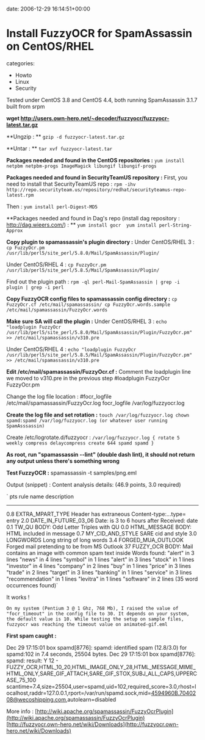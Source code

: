 


date: 2006-12-29 16:14:51+00:00


# Install FuzzyOCR for SpamAssassin on CentOS/RHEL

categories:
- Howto
- Linux
- Security


Tested under CentOS 3.8 and CentOS 4.4, both running SpamAssassin 3.1.7 built from srpm

**wget http://users.own-hero.net/~decoder/fuzzyocr/fuzzyocr-latest.tar.gz**

**Ungzip : **
`gzip -d fuzzyocr-latest.tar.gz`

**Untar : **
`tar xvf fuzzyocr-latest.tar`



**Packages needed and found in the CentOS repositories :**
`yum install netpbm netpbm-progs ImageMagick libungif libungif-progs`

**Packages needed and found in SecurityTeamUS repository :**
First, you need to install that SecurityTeamUS repo :
`rpm -ihv http://repo.securityteam.us/repository/redhat/securityteamus-repo-latest.rpm`

Then :
`yum install perl-Digest-MD5`

**Packages needed and found in Dag's repo (install dag repository : http://dag.wieers.com/) : **
`yum install gocr 
yum install perl-String-Approx`

**Copy plugin to spamassassin's plugin directory :**
Under CentOS/RHEL 3 :
`cp FuzzyOcr.pm /usr/lib/perl5/site_perl/5.8.0/Mail/SpamAssassin/Plugin/`

Under CentOS/RHEL 4 :
`cp FuzzyOcr.pm /usr/lib/perl5/site_perl/5.8.5/Mail/SpamAssassin/Plugin/`

Find out the plugin path : 
`rpm -ql perl-Mail-SpamAssassin | grep -i plugin | grep -i perl`

**Copy FuzzyOCR config files to spamassassin config directory :**
`cp FuzzyOcr.cf /etc/mail/spamassassin/
cp FuzzyOcr.words.sample /etc/mail/spamassassin/FuzzyOcr.words`

**Make sure SA will call the plugin :**
Under CentOS/RHEL 3 :
`echo "loadplugin FuzzyOcr /usr/lib/perl5/site_perl/5.8.0/Mail/SpamAssassin/Plugin/FuzzyOcr.pm" >> /etc/mail/spamassassin/v310.pre`

Under CentOS/RHEL 4 :
`echo "loadplugin FuzzyOcr /usr/lib/perl5/site_perl/5.8.5/Mail/SpamAssassin/Plugin/FuzzyOcr.pm" >> /etc/mail/spamassassin/v310.pre`

**Edit /etc/mail/spamassassin/FuzzyOcr.cf :**
Comment the loadplugin line we moved to v310.pre in the previous step
#loadplugin FuzzyOcr FuzzyOcr.pm

Change the log file location :
#focr_logfile /etc/mail/spamassassin/FuzzyOcr.log
focr_logfile /var/log/fuzzyocr.log

**Create the log file and set rotation :**
`touch /var/log/fuzzyocr.log
chown spamd:spamd /var/log/fuzzyocr.log (or whatever user running SpamAsssassin)`

Create /etc/logrotate.d/fuzzyocr :
`/var/log/fuzzyocr.log {
     rotate 5
     weekly
     compress
     delaycompress
     create 644 spamd spamd
}`

**As root, run "spamassassin --lint" (double dash lint), it should not return any output unless there's something wrong**

**Test FuzzyOCR :**
spamassassin -t samples/png.eml 

Output (snippet) :
Content analysis details:   (46.9 points, 3.0 required)

` pts rule name              description
---- ---------------------- --------------------------------------------------
 0.8 EXTRA_MPART_TYPE       Header has extraneous Content-type:...type= entry
 2.0 DATE_IN_FUTURE_03_06   Date: is 3 to 6 hours after Received: date
 0.1 TW_QU                  BODY: Odd Letter Triples with QU
 0.0 HTML_MESSAGE           BODY: HTML included in message
 0.7 MY_CID_AND_STYLE       SARE cid and style
 3.0 LONGWORDS              Long string of long words
 3.4 FORGED_MUA_OUTLOOK     Forged mail pretending to be from MS Outlook
  37 FUZZY_OCR              BODY: Mail contains an image with common spam text inside
                            Words found:
                            "alert" in 3 lines
                            "news" in 4 lines
                            "symbol" in 1 lines
                            "alert" in 3 lines
                            "stock" in 1 lines
                            "investor" in 4 lines
                            "company" in 2 lines
                            "buy" in 1 lines
                            "price" in 3 lines
                            "trade" in 2 lines
                            "target" in 3 lines
                            "banking" in 1 lines
                            "service" in 3 lines
                            "recommendation" in 1 lines
                            "levitra" in 1 lines
                            "software" in 2 lines
                            (35 word occurrences found)`

It works !

`On my system (Pentium 3 @ 1 Ghz, 768 Mb), I raised the value of "focr_timeout" in the config file to 30.
It depends on your system, the default value is 10.
While testing the setup on sample files, fuzzyocr was reaching the timeout value on animated-gif.eml`

**First spam caught :**

Dec 29 17:15:01 box spamd[8776]: spamd: identified spam (12.8/3.0) for spamd:102 in 7.4 seconds, 25504 bytes. 
Dec 29 17:15:01 box spamd[8776]: spamd: result: Y 12 - FUZZY_OCR,HTML_10_20,HTML_IMAGE_ONLY_28,HTML_MESSAGE,MIME_HTML_ONLY,SARE_GIF_ATTACH,SARE_GIF_STOX,SUBJ_ALL_CAPS,UPPERCASE_75_100 scantime=7.4,size=25504,user=spamd,uid=102,required_score=3.0,rhost=localhost,raddr=127.0.0.1,rport=/var/run/spamd.sock,mid=<4594960B.7040208@wecoshipping.com>,autolearn=disabled

More info : 
[http://wiki.apache.org/spamassassin/FuzzyOcrPlugin](http://wiki.apache.org/spamassassin/FuzzyOcrPlugin)
[http://fuzzyocr.own-hero.net/wiki/Downloads](http://fuzzyocr.own-hero.net/wiki/Downloads)
